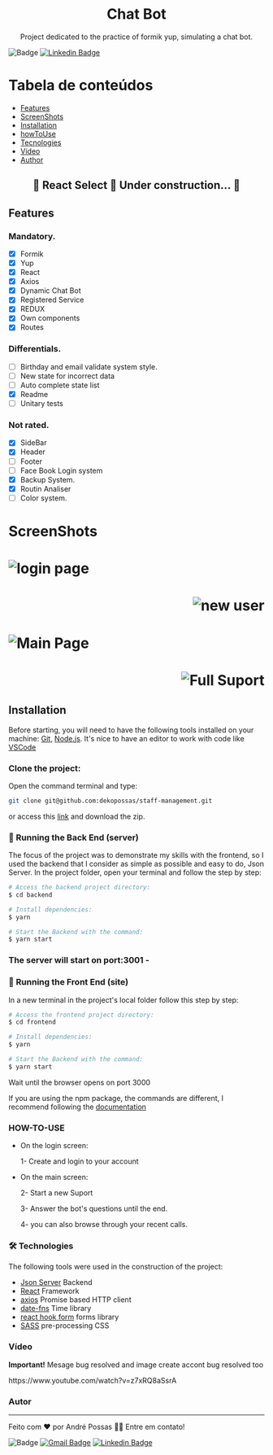 <h1 align="center">Chat Bot</h1>
<p align="center">Project dedicated to the practice of formik yup, simulating a chat bot.</p>

![Badge](https://img.shields.io/badge/André-Possas-%237159c1?style=for-the-badge)
[![Linkedin Badge](https://img.shields.io/badge/-LinkedIn-blue?style=for-the-badge-square&logo=Linkedin&logoColor=white&link=https://www.linkedin.com/in/andrepossas/)](https://www.linkedin.com/in/andrepossas/)

Tabela de conteúdos
=================
<!--ts-->
   * [Features](#Features)
   * [ScreenShots](#ScreenShots)
   * [Installation](#Instalação)
   * [howToUse](#How-to-use)	
   * [Tecnologies](#tecnologias)
   * [Vídeo](#Video)
   * [Author](#Autor)
<!--te-->

<h2 align="center"> 
	🚧  React Select 🚀 Under construction...  🚧
</h2>

## Features
### Mandatory.

- [x] Formik
- [x] Yup
- [x] React
- [x] Axios
- [x] Dynamic Chat Bot
- [x] Registered Service
- [x] REDUX
- [x] Own components
- [x] Routes

### Differentials.

- [ ] Birthday and email validate system style.
- [ ] New state for incorrect data
- [ ] Auto complete state list
- [x] Readme
- [ ] Unitary tests

### Not rated.

- [x] SideBar
- [x] Header
- [ ] Footer
- [ ] Face Book Login system
- [x] Backup System.
- [x] Routin Analiser
- [ ] Color system.

# ScreenShots

<h1 align="left">
  <img alt="login page" title="#LoginPage" src="./assets/loginPage.png" />
</h1>
<h1 align="right">
  <img alt="new user" title="#NewUser" src="./assets/newUserPage.png" />
</h1>
<h1 align="left">
  <img alt="Main Page" title="#MainPage" src="./assets/mainPage.png" />
</h1>
<h1 align="right">
  <img alt="Full Suport" title="#FullSuport" src="./assets/fullSuport.png" />
</h1>

## Installation

Before starting, you will need to have the following tools installed on your machine:
[Git](https://git-scm.com), [Node.js](https://nodejs.org/en/). 
It's nice to have an editor to work with code like [VSCode](https://code.visualstudio.com/)

### Clone the project:
Open the command terminal and type:
```bash
git clone git@github.com:dekopossas/staff-management.git
```
or access this [link](git@github.com:dekopossas/staff-management.git) and download the zip.

### 🎲 Running the Back End (server)
The focus of the project was to demonstrate my skills with the frontend, so I used the backend that I consider as simple as possible and easy to do, Json Server.
In the project folder, open your terminal and follow the step by step:

```bash
# Access the backend project directory:
$ cd backend

# Install dependencies:
$ yarn

# Start the Backend with the command:
$ yarn start
```
### The server will start on port:3001 -

### 🎲 Running the Front End (site)
In a new terminal in the project's local folder follow this step by step:

```bash
# Access the frontend project directory:
$ cd frontend

# Install dependencies:
$ yarn

# Start the Backend with the command:
$ yarn start
```
Wait until the browser opens on port 3000

If you are using the npm package, the commands are different,
I recommend following the [documentation](https://www.npmjs.com/)

### HOW-TO-USE

- On the login screen:
	<p>1- Create and login to your account </p>

- On the main screen:
	<p>2- Start a new Suport</p>
	<p>3- Answer the bot's questions until the end.</p>
	<p>4- you can also browse through your recent calls.</p>

### 🛠 Technologies

The following tools were used in the construction of the project:

- [Json Server](https://github.com/typicode/json-server) Backend
- [React](https://pt-br.reactjs.org/) Framework
- [axios](https://github.com/axios/axios) Promise based HTTP client
- [date-fns](https://date-fns.org/) Time library
- [react hook form](https://react-hook-form.com/) forms library
- [SASS](https://sass-lang.com/) pre-processing CSS

### Vídeo

<p><b>Important!</b> Mesage bug resolved and image create accont bug resolved too</p>
https://www.youtube.com/watch?v=z7xRQ8aSsrA

### Autor
---

Feito com ❤️ por André Possas 👋🏽 Entre em contato!

![Badge](https://img.shields.io/badge/André-Possas-%237159c1?style=for-the-badge)
[![Gmail Badge](https://img.shields.io/badge/-andrepossaster@gmail.com-c14438?style=flat-square&logo=Gmail&logoColor=white&link=mailto:andrepossaster@gmail.com)](andrepossaster@gmail.com)
[![Linkedin Badge](https://img.shields.io/badge/-LinkedIn-blue?style=for-the-badge-square&logo=Linkedin&logoColor=white&link=https://www.linkedin.com/in/andrepossas/)](https://www.linkedin.com/in/andrepossas/)

